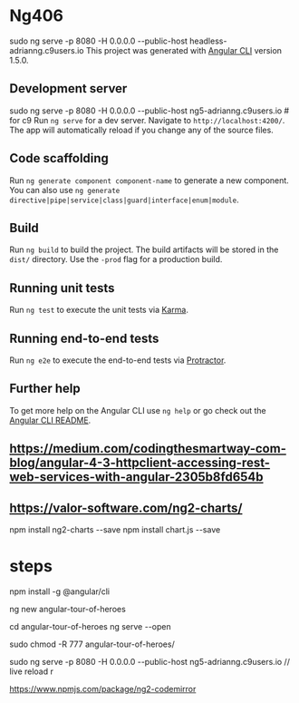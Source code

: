 # Ng406
sudo ng serve -p 8080 -H 0.0.0.0 --public-host headless-adrianng.c9users.io
This project was generated with [Angular CLI](https://github.com/angular/angular-cli) version 1.5.0.

## Development server

sudo ng serve -p 8080 -H 0.0.0.0 --public-host ng5-adrianng.c9users.io  # for c9 
Run `ng serve` for a dev server. Navigate to `http://localhost:4200/`. The app will automatically reload if you change any of the source files.

## Code scaffolding

Run `ng generate component component-name` to generate a new component. You can also use `ng generate directive|pipe|service|class|guard|interface|enum|module`.

## Build

Run `ng build` to build the project. The build artifacts will be stored in the `dist/` directory. Use the `-prod` flag for a production build.

## Running unit tests

Run `ng test` to execute the unit tests via [Karma](https://karma-runner.github.io).

## Running end-to-end tests

Run `ng e2e` to execute the end-to-end tests via [Protractor](http://www.protractortest.org/).

## Further help

To get more help on the Angular CLI use `ng help` or go check out the [Angular CLI README](https://github.com/angular/angular-cli/blob/master/README.md).

## https://medium.com/codingthesmartway-com-blog/angular-4-3-httpclient-accessing-rest-web-services-with-angular-2305b8fd654b
## https://valor-software.com/ng2-charts/

npm install ng2-charts --save
npm install chart.js --save




# steps 
npm install -g @angular/cli

ng new angular-tour-of-heroes

cd angular-tour-of-heroes
ng serve --open

sudo chmod -R 777 angular-tour-of-heroes/


sudo ng serve -p 8080 -H 0.0.0.0 --public-host ng5-adrianng.c9users.io  // live reload r

https://www.npmjs.com/package/ng2-codemirror